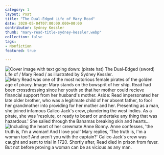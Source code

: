 ```yaml
---
category: 1
layout: Post
title: "The Dual-Edged Life of Mary Read"
date: 2020-05-04T07:00:00.000+00:00
contributor: Sydney Kessler
thumb: "mary-read-title-sydney-kessler.webp"
collection: false
tags: 
- Nonfiction
featured: true

---
```


<div class="center">
    <img src="{{ site.baseurl }}/uploads/1/mary-read-title-sydney-kessler.png" 
        alt="Cover image with text going down: (pirate hat) The Dual-Edged (sword) Life of / Mary Read / as illustrated by Sydney Kessler.">
</div>

<div class="center">
    <img src="{{ site.baseurl }}/uploads/1/mary-read-1-sydney-kessler.png" 
        alt="Mary Read was one of the most notorious female pirates of the golden age of piracy. Image: Mary stands on the bowsprit of her ship. Read had been crossdressing since her youth so that her mother could recieve financial support from her husband's mother. Aside: Read impersonated her late older brother, who was a legitimate child of her absent father, to fool her grandmother into providing for her mother and her. Presenting as a man, she joined infamous Calico Jack's crew, plundering the west indies. As a pirate, she was 'resolute, or ready to board or undertake any thing that was hazardous.' She sailed through the Bahamas breaking skin and hearts...">
</div>

<div class="center">
    <img src="{{ site.baseurl }}/uploads/1/mary-read-2-sydney-kessler.png" 
        alt="Including the heart of her crewmate Anne Bonny. Anne confesses, 'the truth is, I'm a woman! And I love you!' Mary replies, 'The truth is, I'm a woman too!! And aren't you with the captain?' Calico Jack's crew was caught and sent to trial in 1720. Shortly after, Read died in prison from fever. But not before proving a woman can be as vicious as any man.">
</div>
